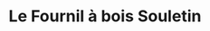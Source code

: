 ---
title: "Le Fournil à bois Souletin"
url: /viodos-abense-de-bas/le-fournil-a-bois-souletin/
shop: boulangerie
---
